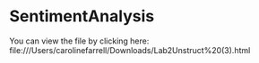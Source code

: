 # SentimentAnalysis

You can view the file by clicking here: file:///Users/carolinefarrell/Downloads/Lab2Unstruct%20(3).html

